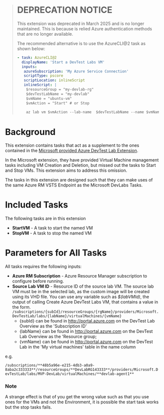 > # DEPRECATION NOTICE
>
> This extension was deprecated in March 2025 and is no longer maintained. This is because is relied Azure authentication methods that are no longer available.
>
> The recommended alternative is to use the AzureCLI@2 task as shown below:
> ```yaml
>- task: AzureCLI@2
>   displayName: 'Start a DevTest Labs VM'
>   inputs:
>    azureSubscription: 'My Azure Service Connection'
>    scriptType: pscore
>    scriptLocation: inlineScript
>    inlineScript: |
>     $resourceGroup = "my-devlab-rg"
>     $devTestLabName = "my-devlab"
>     $vmName = "ubuntu-vm"
>     $vmAction = "Start" # or Stop
>     
>     az lab vm $vmAction --lab-name  $devTestLabName --name $vmName  --resource-group $resourceGroup 
>```

# Background

This extension contains tasks that act as a supplement to the ones contained in the [Microsoft provided Azure DevTest Lab Extension](https://marketplace.visualstudio.com/items?itemName=ms-azuredevtestlabs.tasks).

In the Microsoft extension, they have provided Virtual Machine management tasks including VM Creation and Deletion, but missed out the tasks to Start and Stop VMs. This extension aims to address this omission.

The tasks in this extension are designed such that they can make uses of the same Azure RM VSTS Endpoint as the Microsoft DevLabs Tasks.

# Included Tasks
The following tasks are in this extension
- **StartVM** - A task to start the named VM
- **StopVM** - A task to stop the named VM

# Parameters for All Tasks
All tasks requires the following inputs:

- **Azure RM Subscription** - Azure Resource Manager subscription to configure before running.
- **Source Lab VM ID** - Resource ID of the source lab VM. The source lab VM must be in the selected lab, as the custom image will be created using its VHD file. You can use any variable such as *$(labVMId)*, the output of calling Create Azure DevTest Labs VM, that contains a value in the form.
`/subscriptions/{subId}/resourceGroups/{rgName}/providers/Microsoft.DevTestLab/labs/{labName}/virtualMachines/{vmName}`
   - {subId} can be found in http://portal.azure.com on the DevTest Lab Overview as the 'Subscription ID'
   - {labName} can be found in http://portal.azure.com on the DevTest Lab Overview as the 'Resource group;
   - {vmName} can be found in http://portal.azure.com on the DevTest Lab in the 'My virtual machines' table in the name column

e.g.

`/subscriptions/**48b5a96e-e215-4db3-a0a9-8aba2c333333**/resourceGroups/**DevLabRG143333**/providers/Microsoft.DevTestLab/labs/MVP-DevLab/virtualMachines/**devlab-agent1**`

### Note

A strange effect is that of you get the wrong value such as that you use ones for the VMs and not the Environment, it is possible the start task works but the stop tasks fails.